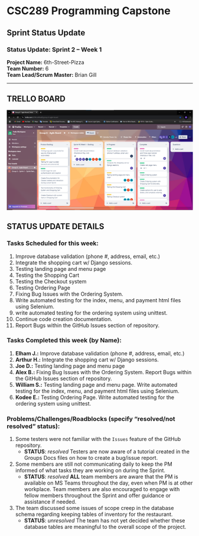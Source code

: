 # CSC289 Programming Capstone
## Sprint Status Update

### Status Update: Sprint 2 – Week 1

**Project Name:** 6th-Street-Pizza  
**Team Number:** 6   
**Team Lead/Scrum Master:** Brian Gill  

---

## TRELLO BOARD
![Trello Board Screenshot](https://github.com/bjgill33/6th-Street-Pizza/blob/main/Group_6-Sprint_Status_Updates/Group_6-Agile_Sprint_2_Week_1.png)

## STATUS UPDATE DETAILS

### Tasks Scheduled for this week:
1. Improve database validation (phone #, address, email, etc.)
2. Integrate the shopping cart w/ Django sessions.
3. Testing landing page and menu page
4. Testing the Shopping Cart
5. Testing the Checkout system
6. Testing Ordering Page
7. Fixing Bug Issues with the Ordering System.
8. Write automated testing for the index, menu, and payment html files using Selenium.
9. write automated testing for the ordering system using unittest.
10. Continue code creation documentation.
11. Report Bugs within the GitHub Issues section of repository.

### Tasks Completed this week (by Name):
1. **Elham J.:** Improve database validation (phone #, address, email, etc.)
2. **Arthur H.:** Integrate the shopping cart w/ Django sessions.
3. **Joe D.:** Testing landing page and menu page
4. **Alex B.:** Fixing Bug Issues with the Ordering System. Report Bugs within the GitHub Issues section of repository.
5. **William S.:** Testing landing page and menu page. Write automated testing for the index, menu, and payment html files using Selenium.
6. **Kodee E.:** Testing Ordering Page. Write automated testing for the ordering system using unittest.
   
### Problems/Challenges/Roadblocks (specify “resolved/not resolved” status):
1. Some testers were not familiar with the `Issues` feature of the GitHub repository.
   + **STATUS**: *resolved* Testers are now aware of a tutorial created in the Groups Docs files on how to create a bug/issue report.
2. Some members are still not communicating daily to keep the PM informed of what tasks they are working on during the Sprint.
   + **STATUS**: *resolved* **ALL** team members are aware that the PM is available on MS Teams throughout the day, even when PM is at other workplace.  Team members are also encouraged to engage with fellow members throughout the Sprint and offer guidance or assistance if needed.
3. The team discussed some issues of scope creep in the database schema regarding keeping tables of inventory for the restaurant.
   + **STATUS**: *unresolved* The team has not yet decided whether these database tables are meaningful to the overall scope of the project.

